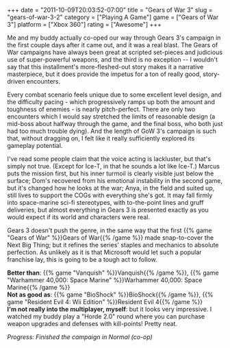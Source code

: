 +++
date = "2011-10-09T20:03:52-07:00"
title = "Gears of War 3"
slug = "gears-of-war-3-2"
category = ["Playing A Game"]
game = ["Gears of War 3"]
platform = ["Xbox 360"]
rating = ["Awesome"]
+++

Me and my buddy actually co-oped our way through Gears 3's campaign in the first couple days after it came out, and it was a real blast.  The Gears of War campaigns have always been great at scripted set-pieces and judicious use of super-powerful weapons, and the third is no exception -- I wouldn't say that this installment's more-fleshed-out story makes it a narrative masterpiece, but it does provide the impetus for a ton of really good, story-driven encounters.

Every combat scenario feels unique due to some excellent level design, and the difficulty pacing - which progressively ramps up both the amount and toughness of enemies - is nearly pitch-perfect.  There are only two encounters which I would say stretched the limits of reasonable design (a mid-boss about halfway through the game, and the final boss, who both just had too much trouble dying).  And the length of GoW 3's campaign is such that, without dragging on, I felt like it really sufficiently explored its gameplay potential.

I've read some people claim that the voice acting is lackluster, but that's simply not true.  (Except for Ice-T, in that he sounds a lot like Ice-T.)  Marcus puts the mission first, but his inner turmoil is clearly visible just below the surface; Dom's recovered from his emotional instability in the second game, but it's changed how he looks at the war; Anya, in the field and suited up, still lives to support the COGs with everything she's got.  It may fall firmly into space-marine sci-fi stereotypes, with to-the-point lines and gruff deliveries, but almost everything in Gears 3 is presented exactly as you would expect if its world and characters were real.

Gears 3 doesn't push the genre, in the same way that the first {{% game "Gears of War" %}}Gears of War{{% /game %}} made snap-to-cover the Next Big Thing; but it refines the series' staples and mechanics to absolute perfection.  As unlikely as it is that Microsoft would let such a popular franchise lay, this is going to be a tough act to follow.

<b>Better than</b>: {{% game "Vanquish" %}}Vanquish{{% /game %}}, {{% game "Warhammer 40,000: Space Marine" %}}Warhammer 40,000: Space Marine{{% /game %}}  
<b>Not as good as</b>: {{% game "BioShock" %}}BioShock{{% /game %}}, {{% game "Resident Evil 4: Wii Edition" %}}Resident Evil 4{{% /game %}}  
<b>I'm not really into the multiplayer, myself</b>: but it looks very impressive.  I watched my buddy play a "Horde 2.0" round where you can purchase weapon upgrades and defenses with kill-points!  Pretty neat.

<i>Progress: Finished the campaign in Normal (co-op)</i>